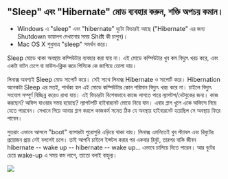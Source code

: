 

<div id="corps">

<h2>"Sleep" এবং "Hibernate" মোড ব্যবহার করুন, শক্তি অপচয় কমান।</h2>

<ul>
<li>Windows এ "sleep" এবং "hibernate" দুটো ফিচারই আছে ("Hibernate" এর জন্য Shutdown ডায়ালগ দেখানোর সময় Shift কী চাপুন)।</li>
<li>Mac OS X শুধুমাত্র "sleep" সমর্থন করে।</li>
</ul>

Sleep মোডে থাকা অবস্থায় কম্পিউটার ব্যবহার করা যায় না। এই মোডে কম্পিউটার খুব কম বিদ্যুৎ খরচ করে, এবং একটা বাটন চেপে বা মাউস-ক্লিক করে পিসিকে কে জাগিয়ে তোলা যায়।
 
লিনাক্স অবশ্যই Sleep মোড সাপোর্ট করে। সেই সাথে লিনাক্স Hibernate ও সাপোর্ট করে। Hibernation অনেকটা Sleep এর মতই, পার্থক্য হল এই মোডে কম্পিউটার কোন পরিমান বিদ্যুৎ খরচ করে না। চাইলে বিদ্যুৎ সংযোগ সম্পূর্ণ বিচ্ছিন্ন করেও রাখা যায়। এই ফিচারটা বিশেষভাবে কাজে লাগতে পারে ল্যাপটপ/নেটবুকের জন্য। কাজ করছেন? অফিস যাওয়ার সময় হয়েছে? ল্যাপটপটি হাইবারনেট মোডে নিয়ে যান। এবার প্লাগ খুলে একে অফিসে নিয়ে যেতে পারবেন। সেখানে গিয়ে আবার প্লাগ করলে কাজকর্ম সমেত ঠিক যে অবস্থায় হাইবারনেট হয়েছিল সে অবস্থায় ফিরে পাবেন।

সুতরাং এভাবে আসলে "boot" ব্যাপারটা পুরোপুরি এড়িয়ে থাকা যায়। লিনাক্স এমনিতেই খুব স্ট্যাবল এবং রিবুটের প্রয়োজন প্রায় নেই বললেই চলে। তাই আপনি চাইলে ইন্সটল করার পর একবার রিবুট, তারপর বাকি জীবন hibernate -- wake up -- hibernate -- wake up... এভাবে চালিয়ে দিতে পারেন। আর বুটের চেয়ে wake-up এ সময় কম লাগে, তাতো বলাই বাহুল্য।

<img src="Images/suspend_hibernate_thumb.png" />

</div>


